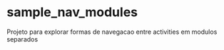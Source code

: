 # sample_nav_modules
Projeto para explorar formas de navegacao entre activities em modulos separados
